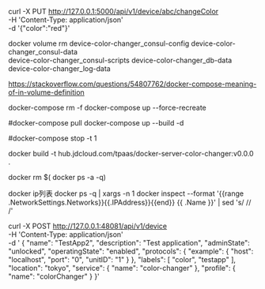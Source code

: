 


curl -X PUT http://127.0.0.1:5000/api/v1/device/abc/changeColor \
-H 'Content-Type: application/json' \
-d '{"color":"red"}'



docker volume rm device-color-changer_consul-config device-color-changer_consul-data \
 device-color-changer_consul-scripts device-color-changer_db-data\
device-color-changer_log-data

https://stackoverflow.com/questions/54807762/docker-compose-meaning-of-in-volume-definition


docker-compose rm -f
docker-compose up --force-recreate

#docker-compose pull
docker-compose up --build -d


#docker-compose stop -t 1



docker build -t hub.jdcloud.com/tpaas/docker-server-color-changer:v0.0.0 .

docker rm $( docker ps -a -q)

docker ip列表
docker ps -q | xargs -n 1 docker inspect --format '{{range .NetworkSettings.Networks}}{{.IPAddress}}{{end}} {{ .Name }}' | sed 's/ \// /'


curl -X POST http://127.0.0.1:48081/api/v1/device \
-H 'Content-Type: application/json' \
-d '
{
"name": "TestApp2",
"description": "Test application",
"adminState": "unlocked",
"operatingState": "enabled",
"protocols": {
"example": {
"host": "localhost",
"port": "0",
"unitID": "1"
}
},
"labels": [
"color",
"testapp"
],
"location": "tokyo",
"service": {
"name": "color-changer"
},
"profile": {
"name": "colorChanger"
}
}' 